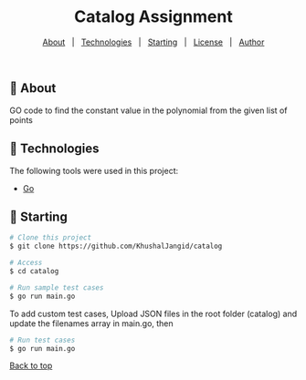 <h1 align="center">Catalog Assignment</h1>

<p align="center">
  <a href="#dart-about">About</a> &#xa0; | &#xa0; 
  <a href="#rocket-technologies">Technologies</a> &#xa0; | &#xa0;
  <a href="#checkered_flag-starting">Starting</a> &#xa0; | &#xa0;
  <a href="#memo-license">License</a> &#xa0; | &#xa0;
  <a href="https://github.com/KhushalJangid" target="_blank">Author</a>
</p>

<br>

## :dart: About ##

GO code to find the constant value in the polynomial from the given list of points

## :rocket: Technologies ##

The following tools were used in this project:

- [Go](https://go.dev/)

## :checkered_flag: Starting ##

```bash
# Clone this project
$ git clone https://github.com/KhushalJangid/catalog

# Access
$ cd catalog

# Run sample test cases
$ go run main.go

```

To add custom test cases, Upload JSON files in the root folder (catalog) and 
update the filenames array in main.go, then 

```bash
# Run test cases
$ go run main.go
```
<a href="#top">Back to top</a>
